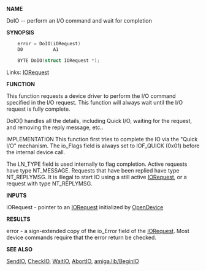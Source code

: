 
**NAME**

DoIO -- perform an I/O command and wait for completion

**SYNOPSIS**

```c
    error = DoIO(iORequest)
    D0           A1

    BYTE DoIO(struct IORequest *);

```
Links: [IORequest](_0094) 

**FUNCTION**

This function requests a device driver to perform the I/O command
specified in the I/O request.  This function will always wait until
the I/O request is fully complete.

DoIO() handles all the details, including Quick I/O, waiting for
the request, and removing the reply message, etc..

IMPLEMENTATION
This function first tries to complete the IO via the &#034;Quick I/O&#034;
mechanism.  The io_Flags field is always set to IOF_QUICK (0x01)
before the internal device call.

The LN_TYPE field is used internally to flag completion.  Active
requests have type NT_MESSAGE.  Requests that have been replied
have type NT_REPLYMSG.  It is illegal to start IO using a
still active [IORequest](_0094), or a request with type NT_REPLYMSG.

**INPUTS**

iORequest - pointer to an [IORequest](_0094) initialized by [OpenDevice](OpenDevice)

**RESULTS**

error - a sign-extended copy of the io_Error field of the
[IORequest](_0094).  Most device commands require that the error
return be checked.

**SEE ALSO**

[SendIO](SendIO), [CheckIO](CheckIO), [WaitIO](WaitIO), [AbortIO](_04F7), [amiga.lib/BeginIO](_04CB)
